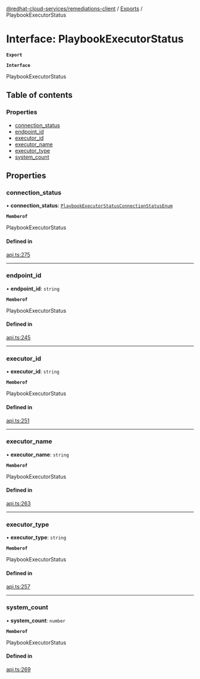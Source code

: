 [@redhat-cloud-services/remediations-client](../README.md) / [Exports](../modules.md) / PlaybookExecutorStatus

# Interface: PlaybookExecutorStatus

**`Export`**

**`Interface`**

PlaybookExecutorStatus

## Table of contents

### Properties

- [connection\_status](PlaybookExecutorStatus.md#connection_status)
- [endpoint\_id](PlaybookExecutorStatus.md#endpoint_id)
- [executor\_id](PlaybookExecutorStatus.md#executor_id)
- [executor\_name](PlaybookExecutorStatus.md#executor_name)
- [executor\_type](PlaybookExecutorStatus.md#executor_type)
- [system\_count](PlaybookExecutorStatus.md#system_count)

## Properties

### connection\_status

• **connection\_status**: [`PlaybookExecutorStatusConnectionStatusEnum`](../enums/PlaybookExecutorStatusConnectionStatusEnum.md)

**`Memberof`**

PlaybookExecutorStatus

#### Defined in

[api.ts:275](https://github.com/RedHatInsights/javascript-clients/blob/master/packages/remediations/api.ts#L275)

___

### endpoint\_id

• **endpoint\_id**: `string`

**`Memberof`**

PlaybookExecutorStatus

#### Defined in

[api.ts:245](https://github.com/RedHatInsights/javascript-clients/blob/master/packages/remediations/api.ts#L245)

___

### executor\_id

• **executor\_id**: `string`

**`Memberof`**

PlaybookExecutorStatus

#### Defined in

[api.ts:251](https://github.com/RedHatInsights/javascript-clients/blob/master/packages/remediations/api.ts#L251)

___

### executor\_name

• **executor\_name**: `string`

**`Memberof`**

PlaybookExecutorStatus

#### Defined in

[api.ts:263](https://github.com/RedHatInsights/javascript-clients/blob/master/packages/remediations/api.ts#L263)

___

### executor\_type

• **executor\_type**: `string`

**`Memberof`**

PlaybookExecutorStatus

#### Defined in

[api.ts:257](https://github.com/RedHatInsights/javascript-clients/blob/master/packages/remediations/api.ts#L257)

___

### system\_count

• **system\_count**: `number`

**`Memberof`**

PlaybookExecutorStatus

#### Defined in

[api.ts:269](https://github.com/RedHatInsights/javascript-clients/blob/master/packages/remediations/api.ts#L269)
